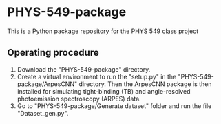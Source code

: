 # PHYS-549-package
This is a Python package repository for the PHYS 549 class project

## Operating procedure
1. Download the "PHYS-549-package" directory.
2. Create a virtual environment to run the "setup.py" in the "PHYS-549-package/ArpesCNN" directory. Then the ArpesCNN package is then installed
for simulating tight-binding (TB) and angle-resolved photoemission spectroscopy (ARPES) data.
3. Go to "PHYS-549-package/Generate dataset" folder and run the file "Dataset_gen.py". 
